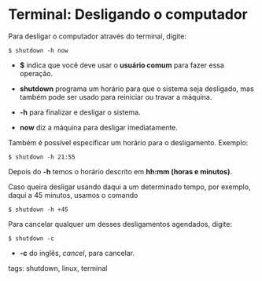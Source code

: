 # Terminal: Desligando o computador


Para desligar o computador através do terminal, digite:

```
$ shutdown -h now
```

- **$** indica que você deve usar o **usuário comum** para fazer essa operação.

- **shutdown** programa um horário para que o sistema seja desligado, mas também pode ser usado para reiniciar ou travar a máquina.

- **-h** para finalizar e desligar o sistema.

- **now** diz a máquina para desligar imediatamente.


Também é possível especificar um horário para o desligamento. Exemplo:

```
$ shutdown -h 21:55
```

Depois do **-h** temos o horário descrito em **hh:mm (horas e minutos)**.

Caso queira desligar usando daqui a um determinado tempo, por exemplo, daqui a 45 minutos, usamos o comando

```
$ shutdown -h +45
```

Para cancelar qualquer um desses desligamentos agendados, digite:

```
$ shutdown -c
```

- **-c** do inglês, *cancel*, para cancelar.

tags: shutdown, linux, terminal
